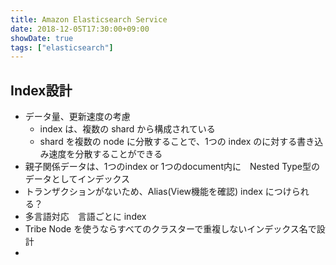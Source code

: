 ```yaml
---
title: Amazon Elasticsearch Service
date: 2018-12-05T17:30:00+09:00
showDate: true
tags: ["elasticsearch"]
---
```


## Index設計
- データ量、更新速度の考慮
  - index は、複数の shard から構成されている
  - shard を複数の node に分散することで、1つの index のに対する書き込み速度を分散することができる
- 親子関係データは、1つのindex or 1つのdocument内に　Nested Type型のデータとしてインデックス
- トランザクションがないため、Alias(View機能を確認) index につけられる？
- 多言語対応　言語ごとに index
- Tribe Node を使うならすべてのクラスターで重複しないインデックス名で設計
- 
